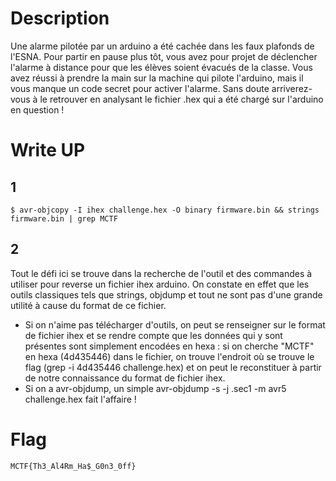 # Description
Une alarme pilotée par un arduino a été cachée dans les faux plafonds de l'ESNA. Pour partir en pause plus tôt, vous avez pour projet de déclencher l'alarme à distance pour que les élèves soient évacués de la classe. Vous avez réussi à prendre la main sur la machine qui pilote l'arduino, mais il vous manque un code secret pour activer l'alarme.
Sans doute arriverez-vous à le retrouver en analysant le fichier .hex qui a été chargé sur l'arduino en question !

# Write UP

## 1
```
$ avr-objcopy -I ihex challenge.hex -O binary firmware.bin && strings firmware.bin | grep MCTF
```

## 2
Tout le défi ici se trouve dans la recherche de l'outil et des commandes à utiliser pour reverse un fichier ihex arduino. On constate en effet que les outils classiques tels que strings, objdump et tout ne sont pas d'une grande utilité à cause du format de ce fichier.
* Si on n'aime pas télécharger d'outils, on peut se renseigner sur le format de fichier ihex et se rendre compte que les données qui y sont présentes sont simplement encodées en hexa : si on cherche "MCTF" en hexa (4d435446) dans le fichier, on trouve l'endroit où se trouve le flag (grep -i 4d435446 challenge.hex) et on peut le reconstituer à partir de notre connaissance du format de fichier ihex.
* Si on a avr-objdump, un simple avr-objdump -s -j .sec1 -m avr5 challenge.hex fait l'affaire !

# Flag
`MCTF{Th3_Al4Rm_Ha$_G0n3_0ff}`
